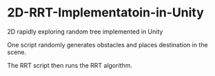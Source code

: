 # 2D-RRT-Implementatoin-in-Unity
2D rapidly exploring random tree implemented in Unity 

One script randomly generates obstacles and places destination in the scene.

The RRT script then runs the RRT algorithm. 
